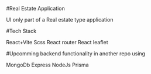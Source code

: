 #Real Estate Application

UI only part of a Real estate type application

#Tech Stack

React+Vite
Scss
React router
React leaflet

#Upcomming backend functionality in another repo using

MongoDb
Express
NodeJs
Prisma

